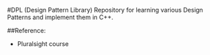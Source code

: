 #DPL (Design Pattern Library)
Repository for learning various Design Patterns and implement them in C++.

##Reference:
* Pluralsight course
